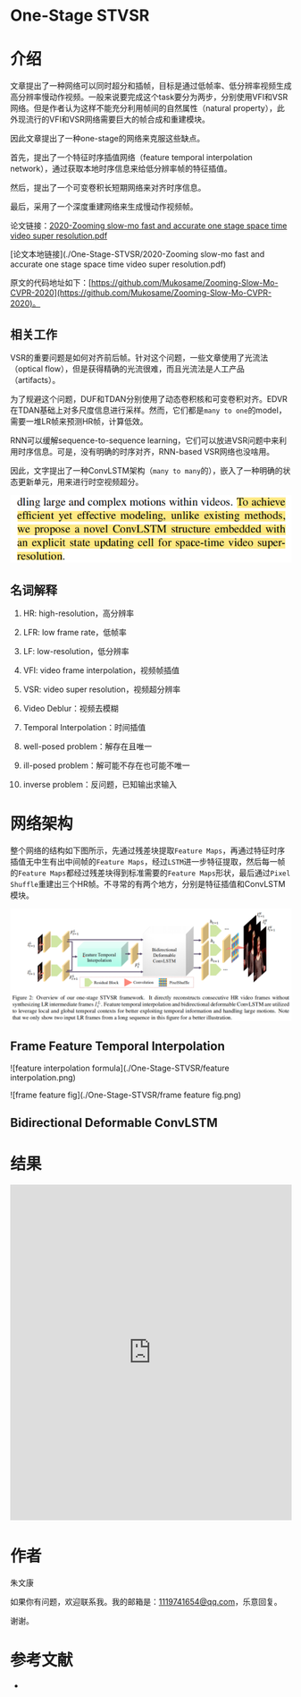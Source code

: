 # One-Stage STVSR

# 介绍

文章提出了一种网络可以同时超分和插帧，目标是通过低帧率、低分辨率视频生成高分辨率慢动作视频。一般来说要完成这个task要分为两步，分别使用VFI和VSR网络。但是作者认为这样不能充分利用帧间的自然属性（natural property），此外现流行的VFI和VSR网络需要巨大的帧合成和重建模块。

因此文章提出了一种one-stage的网络来克服这些缺点。

首先，提出了一个特征时序插值网络（feature temporal interpolation network），通过获取本地时序信息来给低分辨率帧的特征插值。

然后，提出了一个可变卷积长短期网络来对齐时序信息。

最后，采用了一个深度重建网络来生成慢动作视频帧。

论文链接：[2020-Zooming slow-mo fast and accurate one stage space time video super resolution.pdf](https://arxiv.org/pdf/2002.11616.pdf)

[论文本地链接](./One-Stage-STVSR/2020-Zooming slow-mo fast and accurate one stage space time video super resolution.pdf)

原文的代码地址如下：[https://github.com/Mukosame/Zooming-Slow-Mo-CVPR-2020](https://github.com/Mukosame/Zooming-Slow-Mo-CVPR-2020)。

## 相关工作

VSR的重要问题是如何对齐前后帧。针对这个问题，一些文章使用了光流法（optical flow），但是获得精确的光流很难，而且光流法是人工产品（artifacts）。

为了规避这个问题，DUF和TDAN分别使用了动态卷积核和可变卷积对齐。EDVR在TDAN基础上对多尺度信息进行采样。然而，它们都是`many to one`的model，需要一堆LR帧来预测HR帧，计算低效。

RNN可以缓解sequence-to-sequence learning，它们可以放进VSR问题中来利用时序信息。可是，没有明确的时序对齐，RNN-based VSR网络也没啥用。

因此，文字提出了一种ConvLSTM架构（`many to many`的），嵌入了一种明确的状态更新单元，用来进行时空视频超分。

![statement-conv-lstm](./One-Stage-STVSR/statement-conv-lstm.png)

## 名词解释

1. HR: high-resolution，高分辨率

2. LFR: low frame rate，低帧率

3. LF: low-resolution，低分辨率

4. VFI: video frame interpolation，视频帧插值

5. VSR: video super resolution，视频超分辨率

6. Video Deblur：视频去模糊

7. Temporal Interpolation：时间插值

8. well-posed problem：解存在且唯一

9. ill-posed problem：解可能不存在也可能不唯一

10. inverse problem：反问题，已知输出求输入



# 网络架构

整个网络的结构如下图所示，先通过残差块提取`Feature Maps`，再通过特征时序插值无中生有出中间帧的`Feature Maps`，经过`LSTM`进一步特征提取，然后每一帧的`Feature Maps`都经过残差块得到标准需要的`Feature Maps`形状，最后通过`Pixel Shuffle`重建出三个HR帧。不寻常的有两个地方，分别是特征插值和ConvLSTM模块。

![net-arch](./One-Stage-STVSR/net-arch.png)

## Frame Feature Temporal Interpolation

![feature interpolation formula](./One-Stage-STVSR/feature interpolation.png)

![frame feature fig](./One-Stage-STVSR/frame feature fig.png)

## Bidirectional Deformable ConvLSTM



# 结果

<iframe frameborder="0" src="https://v.qq.com/txp/iframe/player.html?vid=e3250valjad" height="600" width="100%" allowFullScreen="true"></iframe>





# 作者

朱文康

如果你有问题，欢迎联系我。我的邮箱是：[1119741654@qq.com](1119741654@qq.com)，乐意回复。

谢谢。



# 参考文献

- 
